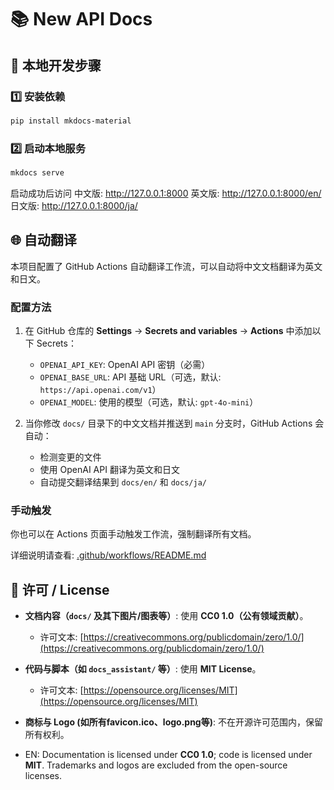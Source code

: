 # 📚 New API Docs

## 🚀 本地开发步骤

### 1️⃣ 安装依赖

```bash
pip install mkdocs-material
```

### 2️⃣ 启动本地服务

```bash
mkdocs serve
```

启动成功后访问
中文版: http://127.0.0.1:8000
英文版: http://127.0.0.1:8000/en/
日文版: http://127.0.0.1:8000/ja/

## 🌐 自动翻译

本项目配置了 GitHub Actions 自动翻译工作流，可以自动将中文文档翻译为英文和日文。

### 配置方法

1. 在 GitHub 仓库的 **Settings** → **Secrets and variables** → **Actions** 中添加以下 Secrets：
   - `OPENAI_API_KEY`: OpenAI API 密钥（必需）
   - `OPENAI_BASE_URL`: API 基础 URL（可选，默认: `https://api.openai.com/v1`）
   - `OPENAI_MODEL`: 使用的模型（可选，默认: `gpt-4o-mini`）

2. 当你修改 `docs/` 目录下的中文文档并推送到 `main` 分支时，GitHub Actions 会自动：
   - 检测变更的文件
   - 使用 OpenAI API 翻译为英文和日文
   - 自动提交翻译结果到 `docs/en/` 和 `docs/ja/`

### 手动触发

你也可以在 Actions 页面手动触发工作流，强制翻译所有文档。

详细说明请查看: [.github/workflows/README.md](.github/workflows/README.md)

## 📄 许可 / License

- **文档内容（`docs/` 及其下图片/图表等）**: 使用 **CC0 1.0（公有领域贡献）**。
  - 许可文本: [https://creativecommons.org/publicdomain/zero/1.0/](https://creativecommons.org/publicdomain/zero/1.0/)
- **代码与脚本（如 `docs_assistant/` 等）**: 使用 **MIT License**。
  - 许可文本: [https://opensource.org/licenses/MIT](https://opensource.org/licenses/MIT)
- **商标与 Logo (如所有favicon.ico、logo.png等)**: 不在开源许可范围内，保留所有权利。

- EN: Documentation is licensed under **CC0 1.0**; code is licensed under **MIT**. Trademarks and logos are excluded from the open-source licenses.
